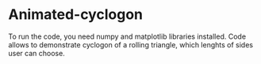 # Animated-cyclogon

To run the code, you need numpy and matplotlib libraries installed.
Code allows to demonstrate cyclogon of a rolling triangle, which lenghts of sides user can choose.
